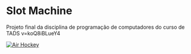 # Slot Machine
Projeto final da disciplina de programação de computadores do curso de TADS
v=koQ8iBLueY4

[![Air Hockey](https://img.youtube.com/vi/koQ8iBLueY4/0.jpg)](https://www.youtube.com/watch?v=koQ8iBLueY4)
